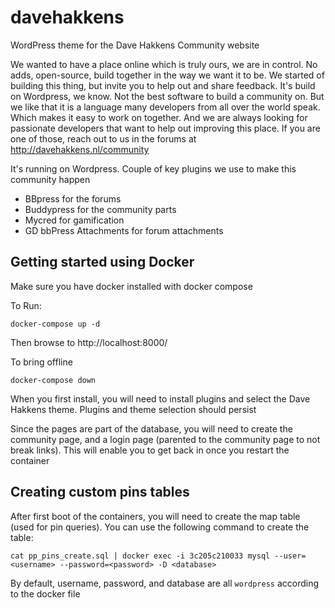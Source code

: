# davehakkens
WordPress theme for the Dave Hakkens Community website

We wanted to have a place online which is truly ours, we are in control. No adds, open-source, build together in the way we want it to be. We started of building this thing, but invite you to help out and share feedback. It's build on Wordpress, we know. Not the best software to build a community on. But we like that it is a language many developers from all over the world speak. Which makes it easy to work on together. And we are always looking for passionate developers that want to help out improving this place. If you are one of those, reach out to us in the forums at http://davehakkens.nl/community


It's running on Wordpress.
Couple of key plugins we use to make this community happen
- BBpress for the forums
- Buddypress for the community parts
- Mycred for gamification
- GD bbPress Attachments for forum attachments

## Getting started using Docker

Make sure you have docker installed with docker compose

To Run:

    docker-compose up -d

Then browse to http://localhost:8000/

To bring offline

    docker-compose down

When you first install, you will need to install plugins and select the Dave Hakkens theme. Plugins and theme selection should persist

Since the pages are part of the database, you will need to create the community page, and a login page (parented to the community page to not break links). This will enable you to get back in once you restart the container

## Creating custom pins tables

After first boot of the containers, you will need to create the map table (used for pin queries). You can use the following command to create the table:

    cat pp_pins_create.sql | docker exec -i 3c205c210033 mysql --user=<username> --password=<password> -D <database>

By default, username, password, and database are all `wordpress` according to the docker file

